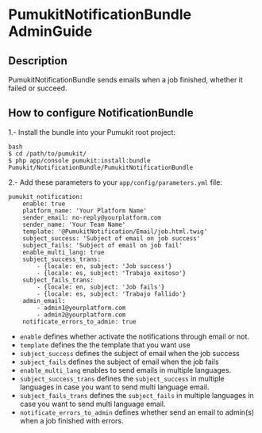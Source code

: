 PumukitNotificationBundle AdminGuide
====================================

Description
-----------

PumukitNotificationBundle sends emails when a job finished, whether it failed or succeed.

How to configure NotificationBundle
-----------------------------------

1.- Install the bundle into your Pumukit root project:

```
bash
$ cd /path/to/pumukit/
$ php app/console pumukit:install:bundle Pumukit/NotificationBundle/PumukitNotificationBundle
```

2.- Add these parameters to your `app/config/parameters.yml` file:

```
pumukit_notification:
    enable: true
    platform_name: 'Your Platform Name'
    sender_email: no-reply@yourplatform.com
    sender_name: 'Your Team Name'
    template: '@PumukitNotification/Email/job.html.twig'
    subject_success: 'Subject of email on job success'
    subject_fails: 'Subject of email on job fail'
    enable_multi_lang: true
    subject_success_trans:
        - {locale: en, subject: 'Job success'}
        - {locale: es, subject: 'Trabajo exitoso'}
    subject_fails_trans:
        - {locale: en, subject: 'Job fails'}
        - {locale: es, subject: 'Trabajo fallido'}
    admin_email:
        - admin1@yourplatform.com
        - admin2@yourplatform.com
    notificate_errors_to_admin: true
```

* `enable` defines whether activate the notifications through email or not.
* `template` defines the the template that you want use
* `subject_success` defines the subject of email when the job success
* `subject_fails` defines the subject of email when the job fails
* `enable_multi_lang` enables to send emails in multiple languages.
* `subject_success_trans` defines the `subject_success` in multiple languages in case you want to send multi language email.
* `subject_fails_trans` defines the `subject_fails` in multiple languages in case you want to send multi language email.
* `notificate_errors_to_admin` defines whether send an email to admin(s) when a job finished with errors.
